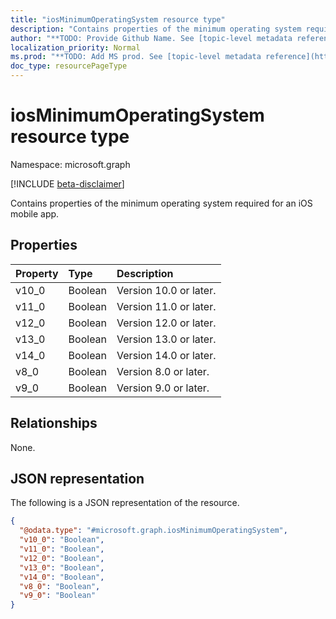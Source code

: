 ```yaml
---
title: "iosMinimumOperatingSystem resource type"
description: "Contains properties of the minimum operating system required for an iOS mobile app."
author: "**TODO: Provide Github Name. See [topic-level metadata reference](https://msgo.azurewebsites.net/add/document/guidelines/metadata.html#topic-level-metadata)**"
localization_priority: Normal
ms.prod: "**TODO: Add MS prod. See [topic-level metadata reference](https://msgo.azurewebsites.net/add/document/guidelines/metadata.html#topic-level-metadata)**"
doc_type: resourcePageType
---
```


# iosMinimumOperatingSystem resource type

Namespace: microsoft.graph

[!INCLUDE [beta-disclaimer](../../includes/beta-disclaimer.md)]

Contains properties of the minimum operating system required for an iOS mobile app.

## Properties
|Property|Type|Description|
|:---|:---|:---|
|v10_0|Boolean|Version 10.0 or later.|
|v11_0|Boolean|Version 11.0 or later.|
|v12_0|Boolean|Version 12.0 or later.|
|v13_0|Boolean|Version 13.0 or later.|
|v14_0|Boolean|Version 14.0 or later.|
|v8_0|Boolean|Version 8.0 or later.|
|v9_0|Boolean|Version 9.0 or later.|

## Relationships
None.

## JSON representation
The following is a JSON representation of the resource.
<!-- {
  "blockType": "resource",
  "@odata.type": "microsoft.graph.iosMinimumOperatingSystem"
}
-->
``` json
{
  "@odata.type": "#microsoft.graph.iosMinimumOperatingSystem",
  "v10_0": "Boolean",
  "v11_0": "Boolean",
  "v12_0": "Boolean",
  "v13_0": "Boolean",
  "v14_0": "Boolean",
  "v8_0": "Boolean",
  "v9_0": "Boolean"
}
```

